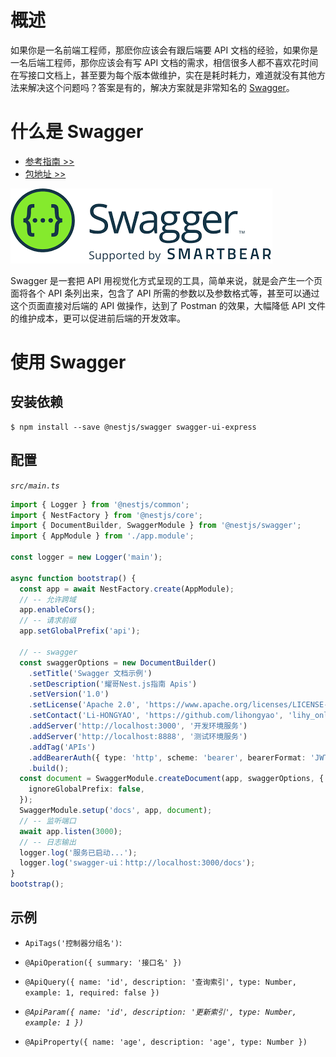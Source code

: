 #  概述

如果你是一名前端工程师，那麽你应该会有跟后端要 API 文档的经验，如果你是一名后端工程师，那你应该会有写 API 文档的需求，相信很多人都不喜欢花时间在写接口文档上，甚至要为每个版本做维护，实在是耗时耗力，难道就没有其他方法来解决这个问题吗？答案是有的，解决方案就是非常知名的 [Swagger](https://swagger.io/)。

# 什么是 Swagger

- [参考指南 >>](https://docs.nestjs.cn/8/openapi)
- [包地址 >>](https://www.npmjs.com/package/@nestjs/swagger)

![](./IMGS/20119338RloglKEMqo.png)

Swagger 是一套把 API 用视觉化方式呈现的工具，简单来说，就是会产生一个页面将各个 API 条列出来，包含了 API 所需的参数以及参数格式等，甚至可以通过这个页面直接对后端的 API 做操作，达到了 Postman 的效果，大幅降低 API 文件的维护成本，更可以促进前后端的开发效率。

# 使用 Swagger

## 安装依赖

```shell
$ npm install --save @nestjs/swagger swagger-ui-express
```

## 配置

*`src/main.ts`*

```typescript
import { Logger } from '@nestjs/common';
import { NestFactory } from '@nestjs/core';
import { DocumentBuilder, SwaggerModule } from '@nestjs/swagger';
import { AppModule } from './app.module';

const logger = new Logger('main');

async function bootstrap() {
  const app = await NestFactory.create(AppModule);
  // -- 允许跨域
  app.enableCors();
  // -- 请求前缀
  app.setGlobalPrefix('api');

  // -- swagger
  const swaggerOptions = new DocumentBuilder()
    .setTitle('Swagger 文档示例')
    .setDescription('耀哥Nest.js指南 Apis')
    .setVersion('1.0')
    .setLicense('Apache 2.0', 'https://www.apache.org/licenses/LICENSE-2.0')
    .setContact('Li-HONGYAO', 'https://github.com/lihongyao', 'lihy_online@163.com')
    .addServer('http://localhost:3000', '开发环境服务')
    .addServer('http://localhost:8888', '测试环境服务')
    .addTag('APIs')
    .addBearerAuth({ type: 'http', scheme: 'bearer', bearerFormat: 'JWT' }, 'jwt')
    .build();
  const document = SwaggerModule.createDocument(app, swaggerOptions, {
    ignoreGlobalPrefix: false,
  });
  SwaggerModule.setup('docs', app, document);
  // -- 监听端口
  await app.listen(3000);
  // -- 日志输出
  logger.log('服务已启动...');
  logger.log('swagger-ui：http://localhost:3000/docs');
}
bootstrap();
```

## 示例

- `ApiTags('控制器分组名')`:
- `@ApiOperation({ summary: '接口名' })`
- `@ApiQuery({ name: 'id', description: '查询索引', type: Number, example: 1, required: false })`

- *`@ApiParam({ name: 'id', description: '更新索引', type: Number, example: 1 })`*
- `@ApiProperty({ name: 'age', description: 'age', type: Number })`
